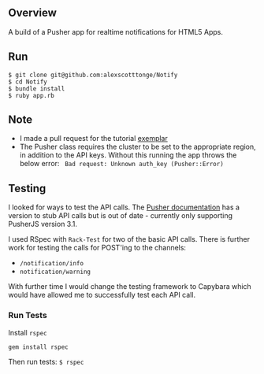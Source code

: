 ## Overview

A build of a Pusher app for realtime notifications for HTML5 Apps.

## Run

```
$ git clone git@github.com:alexscotttonge/Notify
$ cd Notify
$ bundle install
$ ruby app.rb
```

## Note

- I made a pull request for the tutorial [exemplar](https://github.com/pusher/realtime-notifications-tutorial/tree/ruby)
- The Pusher class requires the cluster to be set to the appropriate region, in addition to the API keys. Without this running the app throws the below error:
``` Bad request: Unknown auth_key (Pusher::Error)```

## Testing

I looked for ways to test the API calls. The [Pusher documentation](https://github.com/pusher-community/pusher-js-test-stub) has a version to stub API calls but is out of date - currently only supporting PusherJS version 3.1.

I used RSpec with ```Rack-Test``` for two of the basic API calls. There is further work for testing the calls for POST'ing to the channels:
- ```/notification/info```
- ```notification/warning```

With further time I would change the testing framework to Capybara which would have allowed me to successfully test each API call.

### Run Tests

Install ```rspec```

```gem install rspec```

Then run tests:
```$ rspec```
